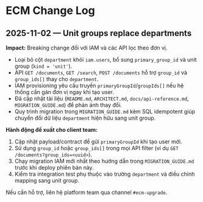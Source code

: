 # ECM Change Log

## 2025-11-02 — Unit groups replace departments

**Impact:** Breaking change đối với IAM và các API lọc theo đơn vị.

- Loại bỏ cột `department` khỏi `iam.users`, bổ sung `primary_group_id` và unit group (`kind = 'unit'`).
- API `GET /documents`, `GET /search`, `POST /documents` hỗ trợ `group_id` và `group_ids[]` thay cho `department`.
- IAM provisioning yêu cầu truyền `primaryGroupId`/`groupIds[]` nếu hệ thống cần gán đơn vị ngay khi tạo user.
- Đã cập nhật tài liệu (`README.md`, `ARCHITECT.md`, `docs/api-reference.md`, `MIGRATION_GUIDE.md`) để phản ánh thay đổi.
- Quy trình migration trong `MIGRATION_GUIDE.md` kèm SQL idempotent giúp chuyển đổi dữ liệu `department` hiện hữu sang unit group.

**Hành động đề xuất cho client team:**

1. Cập nhật payload/contract để gửi `primaryGroupId` khi tạo user mới.
2. Sử dụng `group_id` hoặc `group_ids[]` trong mọi API filter (ví dụ `GET /documents?group_ids=<uuid>`).
3. Chạy migration IAM mới nhất theo hướng dẫn trong `MIGRATION_GUIDE.md` trước khi deploy phiên bản này.
4. Kiểm tra integration test phụ thuộc vào trường `department` và điều chỉnh mapping sang unit group.

Nếu cần hỗ trợ, liên hệ platform team qua channel `#ecm-upgrade`.
